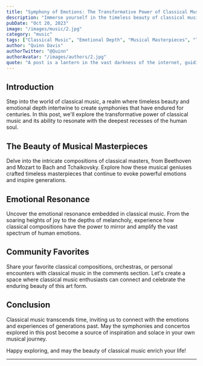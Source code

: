 ```yaml
---
title: "Symphony of Emotions: The Transformative Power of Classical Music"
description: "Immerse yourself in the timeless beauty of classical music, where intricate compositions, emotional depth, and masterful performances create a symphony that transcends time and resonates with the soul."
pubDate: "Oct 20, 2023"
image: "/images/music/2.jpg"
category: "music"
tags: ["Classical Music", "Emotional Depth", "Musical Masterpieces", "Timeless Beauty"]
author: "Quinn Davis"
authorTwitter: "@Quinn"
authorAvatar: "/images/authors/2.jpg"
quote: "A post is a lantern in the vast darkness of the internet, guiding others through the unknown."
---
```


## Introduction

Step into the world of classical music, a realm where timeless beauty and emotional depth intertwine to create symphonies that have endured for centuries. In this post, we'll explore the transformative power of classical music and its ability to resonate with the deepest recesses of the human soul.

## The Beauty of Musical Masterpieces

Delve into the intricate compositions of classical masters, from Beethoven and Mozart to Bach and Tchaikovsky. Explore how these musical geniuses crafted timeless masterpieces that continue to evoke powerful emotions and inspire generations.

## Emotional Resonance

Uncover the emotional resonance embedded in classical music. From the soaring heights of joy to the depths of melancholy, experience how classical compositions have the power to mirror and amplify the vast spectrum of human emotions.

## Community Favorites

Share your favorite classical compositions, orchestras, or personal encounters with classical music in the comments section. Let's create a space where classical music enthusiasts can connect and celebrate the enduring beauty of this art form.

## Conclusion

Classical music transcends time, inviting us to connect with the emotions and experiences of generations past. May the symphonies and concertos explored in this post become a source of inspiration and solace in your own musical journey.

Happy exploring, and may the beauty of classical music enrich your life!

---

